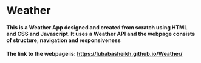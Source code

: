 # Weather

#### This is a Weather App designed and created from scratch using HTML and CSS and Javascript. It uses a Weather API and the webpage consists of structure, navigation and responsiveness
#### The link to the webpage is: https://lubabasheikh.github.io/Weather/
